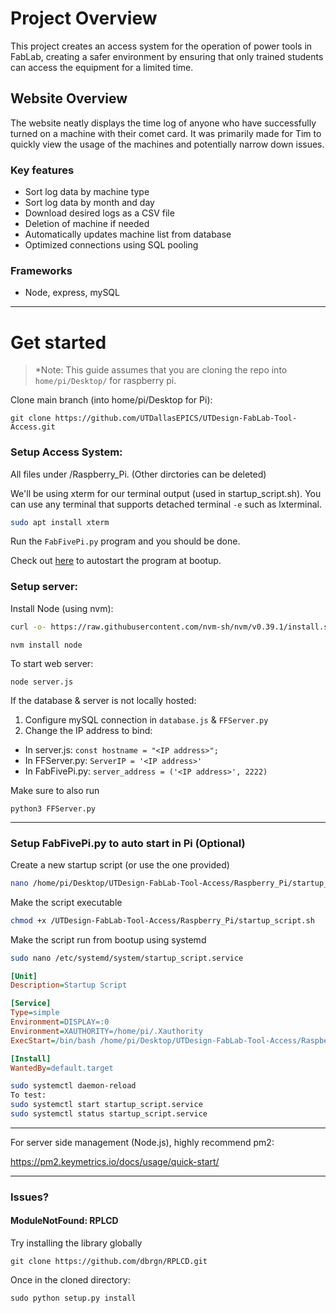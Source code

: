 # Project Overview

This project creates an access system for the operation of power tools in FabLab, creating a safer environment by ensuring that only trained students can access the equipment for a limited time. 

## Website Overview

The website neatly displays the time log of anyone who have successfully turned on a machine with their comet card. It was primarily made for Tim to quickly view the usage of the machines and potentially narrow down issues. 

### Key features

- Sort log data by machine type
- Sort log data by month and day
- Download desired logs as a CSV file
- Deletion of machine if needed
- Automatically updates machine list from database
- Optimized connections using SQL pooling

### Frameworks

- Node, express, mySQL

_____

# Get started

> *Note: This guide assumes that you are cloning the repo into `home/pi/Desktop/` for raspberry pi.

Clone main branch (into home/pi/Desktop for Pi):
```
git clone https://github.com/UTDallasEPICS/UTDesign-FabLab-Tool-Access.git
```

### Setup Access System:

All files under /Raspberry_Pi. (Other dirctories can be deleted)

We'll be using xterm for our terminal output (used in startup_script.sh). You can use any terminal that supports detached terminal `-e` such as lxterminal.

```bash
sudo apt install xterm
```

Run the `FabFivePi.py` program and you should be done.

Check out [here](#https://github.com/UTDallasEPICS/UTDesign-FabLab-Tool-Access?tab=readme-ov-file#setup-fabfivepipy-to-auto-start-in-pi-optional) to autostart the program at bootup.



### Setup server:

Install Node (using nvm):

```bash
curl -o- https://raw.githubusercontent.com/nvm-sh/nvm/v0.39.1/install.sh | bash
```
```
nvm install node
```
To start web server:
```
node server.js
```

If the database & server is not locally hosted:

1. Configure mySQL connection in `database.js` & `FFServer.py`
2. Change the IP address to bind:
  - In server.js: `const hostname = "<IP address>";`
  - In FFServer.py: `ServerIP = '<IP address>'`
  - In FabFivePi.py: `server_address = ('<IP address>', 2222)`

Make sure to also run 

```
python3 FFServer.py
```

___________________________________________

### Setup FabFivePi.py to auto start in Pi (Optional)

Create a new startup script (or use the one provided)

```bash
nano /home/pi/Desktop/UTDesign-FabLab-Tool-Access/Raspberry_Pi/startup_script.sh
```

Make the script executable

```bash
chmod +x /UTDesign-FabLab-Tool-Access/Raspberry_Pi/startup_script.sh
```


Make the script run from bootup using systemd
```bash
sudo nano /etc/systemd/system/startup_script.service
```
```ini
[Unit]
Description=Startup Script

[Service]
Type=simple
Environment=DISPLAY=:0
Environment=XAUTHORITY=/home/pi/.Xauthority
ExecStart=/bin/bash /home/pi/Desktop/UTDesign-FabLab-Tool-Access/Raspberry_Pi/startup_script.sh

[Install]
WantedBy=default.target
```

```bash
sudo systemctl daemon-reload
To test:
sudo systemctl start startup_script.service
sudo systemctl status startup_script.service
```

______________________________________________

For server side management (Node.js), highly recommend pm2:

https://pm2.keymetrics.io/docs/usage/quick-start/

__________________________________________

### Issues?

#### ModuleNotFound: RPLCD

Try installing the library globally

```
git clone https://github.com/dbrgn/RPLCD.git
```
Once in the cloned directory:
```
sudo python setup.py install
```
